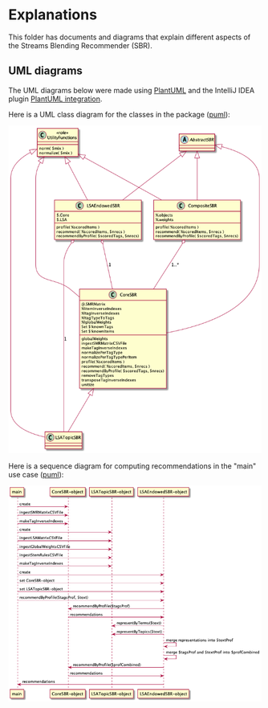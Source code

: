 # Explanations

This folder has documents and diagrams that explain different aspects of the
Streams Blending Recommender (SBR). 

## UML diagrams

The UML diagrams below were made using 
[PlantUML](https://plantuml.com) 
and the IntelliJ IDEA plugin
[PlantUML integration](https://plugins.jetbrains.com/plugin/7017-plantuml-integration).

Here is a UML class diagram for the classes in the package 
([puml](./PlantUML/ClassDependencies.puml)):

![ClassDependencies](./Diagrams/ClassDependencies.png)

Here is a sequence diagram for computing recommendations in the "main" use case
([puml](./PlantUML/RunSequence.puml)):

![RunSequence](./Diagrams/RunSequence.png)

